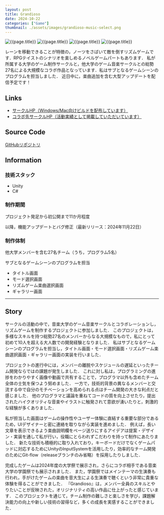 ```yaml
---
layout: post
title: Grandioso
date: 2024-10-22
categories: ["Game"]
thumbnail: ./assets/images/grandioso-music-select.png
---
```


![{{page.title}}]({{site.baseurl}}/assets/images/grandioso-music-select.png)
![{{page.title}}]({{site.baseurl}}/assets/images/grandioso-title-screen.png)
![{{page.title}}]({{site.baseurl}}/assets/images/grandioso-mode-select.png)
![{{page.title}}]({{site.baseurl}}/assets/images/grandioso-gallery.png)

レーンを移動できることが特徴の，ノーツをさばいて敵を倒すリズムゲームです．RPGテイストのシナリオを楽しめるノベルゲームパートもあります．
私が所属する大学のゲーム制作サークルと，他大学のゲーム音楽サークルとの総勢27名による大規模なコラボ作品となっています．私はサブとなるゲームシーンのプログラムを担当しました．
近日中に，楽曲追加を含む大型アップデートを配信予定です！

## Links

- [サークルHP（Windows/Mac向けビルドを配布しています）](https://micomprocedure.com/works/242)
- [コラボ先サークルHP（活動実績として掲載していただいています）](https://senzokugok.studio.site/#jisseki)

## Source Code

[GitHubリポジトリ](https://github.com/GOK-Proc/GOK-Proc-dev)

## Information

### 技術スタック

- Unity
- C#

### 制作期間

プロジェクト発足から初公開まで11か月程度

以降，機能アップデートとバグ修正（最新リリース：2024年11月22日）

### 制作体制

他大学メンバーを含む27名チーム（うち，プログラム5名）

サブとなるゲームシーンのプログラムを担当

- タイトル画面
- モード選択画面
- リズムゲーム楽曲選択画面
- ギャラリー画面

---

## Story

サークルの活動の中で，音楽大学のゲーム音楽サークルとコラボレーションし，リズムゲームを制作するプロジェクトに参加しました．
このプロジェクトは，多様なスキルを持つ総勢27名のメンバーからなる大規模なもので，私にとって初めて10人を超える大人数での開発経験となりました．
私はサブとなるゲームシーンのプログラムを担当し，タイトル画面・モード選択画面・リズムゲーム楽曲選択画面・ギャラリー画面の実装を行いました．

プロジェクトの進行中には，メンバーの離脱やスケジュールの遅延といったチーム開発ならではの課題が発生しました．
これに対し私は，プログラミングの進捗をわかりやすく画像や動画で共有することで，プログラマ以外も含めたチーム全体の士気を保つよう努めました．
一方で，技術的背景の異なるメンバーと交流する中で自分のモチベーションを高められる点はチーム開発の大きな利点だと感じました．
他のプログラマと議論を重ねてコードの質を向上させたり，提出されたハイクオリティな音楽やイラストに触発されて意欲が湧いたりと，刺激的な経験が多くありました．

私が担当した画面はゲームの操作性やユーザー体験に直結する重要な部分であるため，UIデザイナーと密に連絡を取りながら実装を進めました．
例えば，長い文章を表示できるよう楽曲説明欄をページ送りにするアイデアは提案・デザイン・実装を通して私が行い，役職にとらわれずこだわりを持って制作にあたりました．
新たな技術も積極的に取り入れており，キーボードだけでなくゲームパッドに対応するためにUnityのInputSystemを活用したり，効率的なチーム開発のためにGit-flow（releaseブランチのみ省略）を採用したりしました．

完成したゲームは2024年度の大学祭で展示され，さらにコラボ相手である音楽大学の学園祭でも展示されました．
また，学園祭ではメインテーマの生演奏も行われ，手がけたゲームの楽曲を音大生による生演奏で聴くという非常に貴重な体験を得ることができました．
『Grandioso』は，メンバー全員のスキルとやりたいことが反映された，オリジナリティの高い作品に仕上がったと感じています．
このプロジェクトを通じて，チーム制作の難しさと楽しさを学び，課題解決能力の向上や新しい技術の習得など，多くの成長を実感することができました．
